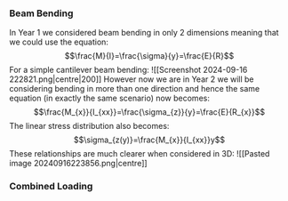 ### Beam Bending
In Year 1 we considered beam bending in only 2 dimensions meaning that we could use the equation:
$$\frac{M}{I}=\frac{\sigma}{y}=\frac{E}{R}$$
For a simple cantilever beam bending:
![[Screenshot 2024-09-16 222821.png|centre|200]]
However now we are in Year 2 we will be considering bending in more than one direction and hence the same equation (in exactly the same scenario) now becomes:
$$\frac{M_{x}}{I_{xx}}=\frac{\sigma_{z}}{y}=\frac{E}{R_{x}}$$
The linear stress distribution also becomes:
$$\sigma_{z(y)}=\frac{M_{x}}{I_{xx}}y$$
These relationships are much clearer when considered in 3D:
![[Pasted image 20240916223856.png|centre]]
### Combined Loading
